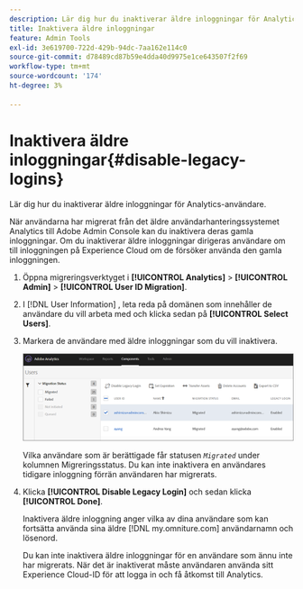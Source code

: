 ```yaml
---
description: Lär dig hur du inaktiverar äldre inloggningar för Analytics-användare.
title: Inaktivera äldre inloggningar
feature: Admin Tools
exl-id: 3e619700-722d-429b-94dc-7aa162e114c0
source-git-commit: d78489cd87b59e4dda40d9975e1ce643507f2f69
workflow-type: tm+mt
source-wordcount: '174'
ht-degree: 3%

---
```


# Inaktivera äldre inloggningar{#disable-legacy-logins}

Lär dig hur du inaktiverar äldre inloggningar för Analytics-användare.

När användarna har migrerat från det äldre användarhanteringssystemet Analytics till Adobe Admin Console kan du inaktivera deras gamla inloggningar. Om du inaktiverar äldre inloggningar dirigeras användare om till inloggningen på Experience Cloud om de försöker använda den gamla inloggningen.

1. Öppna migreringsverktyget i **[!UICONTROL Analytics]** > **[!UICONTROL Admin]** > **[!UICONTROL User ID Migration]**.
1. I [!DNL User Information] , leta reda på domänen som innehåller de användare du vill arbeta med och klicka sedan på **[!UICONTROL Select Users]**.
1. Markera de användare med äldre inloggningar som du vill inaktivera.

   ![](/help/admin/admin/user-management2/user-migration/assets/user-info.png)

   Vilka användare som är berättigade får statusen *`Migrated`* under kolumnen Migreringsstatus. Du kan inte inaktivera en användares tidigare inloggning förrän användaren har migrerats.
1. Klicka **[!UICONTROL Disable Legacy Login]** och sedan klicka **[!UICONTROL Done]**.

   Inaktivera äldre inloggning anger vilka av dina användare som kan fortsätta använda sina äldre [!DNL my.omniture.com] användarnamn och lösenord.

   Du kan inte inaktivera äldre inloggningar för en användare som ännu inte har migrerats. När det är inaktiverat måste användaren använda sitt Experience Cloud-ID för att logga in och få åtkomst till Analytics.
